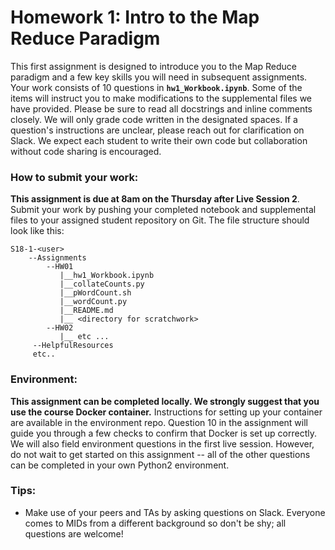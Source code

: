 # Homework 1: Intro to the Map Reduce Paradigm

This first assignment is designed to introduce you to the Map Reduce paradigm and a few key skills you will need in subsequent assignments. Your work consists of 10 questions in **`hw1_Workbook.ipynb`**. Some of the items will instruct you to make modifications to the supplemental files we have provided. Please be sure to read all docstrings and inline comments closely. We will only grade code written in the designated spaces. If a question's instructions are unclear, please reach out for clarification on Slack. We expect each student to write their own code but collaboration without code sharing is encouraged.

### How to submit your work:
**This assignment is due at 8am on the Thursday after Live Session 2**. Submit your work by pushing your completed notebook and supplemental files to your assigned student repository on Git. The file structure should look like this:
```
S18-1-<user>
    --Assignments
        --HW01
           |__hw1_Workbook.ipynb
           |__collateCounts.py
           |__pWordCount.sh
           |__wordCount.py
           |__README.md
           |__ <directory for scratchwork>
        --HW02
           |__ etc ...
     --HelpfulResources
     etc..
```

### Environment:
**This assignment can be completed locally. We strongly suggest that you use the course Docker container.** Instructions for setting up your container are available in the environment repo. Question 10 in the assignment will guide you through a few checks to confirm that Docker is set up correctly. We will also field environment questions in the first live session. However, do not wait to get started on this assignment -- all of the other questions can be completed in your own Python2 environment.

### Tips:
* Make use of your peers and TAs by asking questions on Slack. Everyone comes to MIDs from a different background so don't be shy; all questions are welcome!
